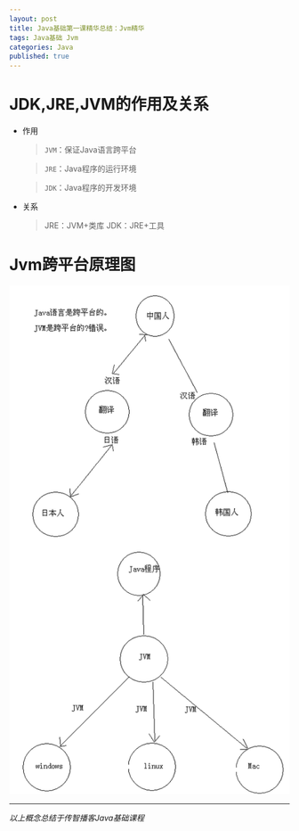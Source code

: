 ```yaml
---
layout: post
title: Java基础第一课精华总结：Jvm精华
tags: Java基础 Jvm
categories: Java
published: true
---
```


# JDK,JRE,JVM的作用及关系

* 作用

	>`JVM`：保证Java语言跨平台

	>`JRE`：Java程序的运行环境

	>`JDK`：Java程序的开发环境

* 关系

	> JRE：JVM+类库
	> JDK：JRE+工具



# Jvm跨平台原理图

![title](/static/img/Java基础第一课精华总结/Java语言跨平台原理图解.bmp "title")


----------

*以上概念总结于传智播客Java基础课程*